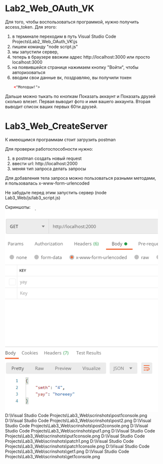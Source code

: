 # Lab2_Web_OAuth_VK

Для того, чтобы воспользоваться программой, нужно получить access_token. Для этого:
1) в терминале переходим в путь Visual Studio Code Projects\Lab2_Web_OAuth_VK\js
2) пишем команду "node script.js"
3) мы запустили сервер,
4) теперь в браузере ввожим адрес http://localhost:3000 или просто localhost:3000
5) на появившейся странице нажимаем кнопку "Войти", чтобы авторизоваться
6) вводим свои данные вк,
поздравляю, вы получили токен

```html
    <"Молодцы!">
```
Дальше можно тыкать по кнопкам Показать аккаунт и Показать друзей сколько влезет.
Первая выводит фото и имя вашего аккаунта. Вторая выводит список ваших первых 60ти друзей.


# Lab3_Web_CreateServer

К имеющимся программам стоит загрузить postman

Для проверки работоспособности нужно:
1) в postman создать новый request
2) ввести url: http://localhost:2000
3) меняя тип запроса делать запросы

Для добавления тела запроса можно пользоваться разными методами, я пользовалась x-www-form-urlencoded

Не забудьте перед этим запустить сервер (node Lab3_Web/js/lab3_script.js)

Скриншоты:
![](https://github.com/Aleexxen/Lab2_Web_OAuth_VK/blob/master/Lab3_Web/scrinshots/get1.png)
D:\Visual Studio Code Projects\Lab3_Web\scrinshots\post1console.png
D:\Visual Studio Code Projects\Lab3_Web\scrinshots\post2.png
D:\Visual Studio Code Projects\Lab3_Web\scrinshots\post2console.png
D:\Visual Studio Code Projects\Lab3_Web\scrinshots\put1.png
D:\Visual Studio Code Projects\Lab3_Web\scrinshots\put1console.png
D:\Visual Studio Code Projects\Lab3_Web\scrinshots\patch1.png
D:\Visual Studio Code Projects\Lab3_Web\scrinshots\patch1console.png
D:\Visual Studio Code Projects\Lab3_Web\scrinshots\get1.png
D:\Visual Studio Code Projects\Lab3_Web\scrinshots\get1console.png
